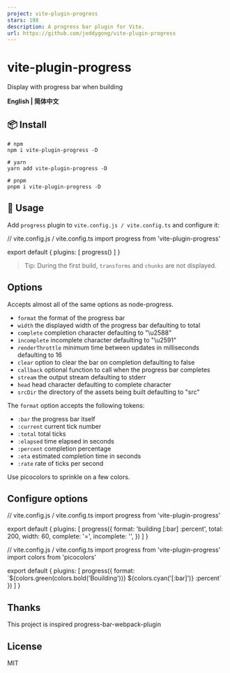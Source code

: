 ```yaml
---
project: vite-plugin-progress
stars: 198
description: A progress bar plugin for Vite.
url: https://github.com/jeddygong/vite-plugin-progress
---
```


vite-plugin-progress
====================

Display with progress bar when building

**English | 简体中文**

📦 Install
----------

```
# npm
npm i vite-plugin-progress -D 

# yarn 
yarn add vite-plugin-progress -D

# pnpm 
pnpm i vite-plugin-progress -D
```

🦄 Usage
--------

Add `progress` plugin to `vite.config.js / vite.config.ts` and configure it:

// vite.config.js / vite.config.ts
import progress from 'vite-plugin-progress'

export default {
  plugins: \[
    progress()
  \]
}

> Tip: During the first build, `transforms` and `chunks` are not displayed.

Options
-------

Accepts almost all of the same options as node-progress.

-   `format` the format of the progress bar
-   `width` the displayed width of the progress bar defaulting to total
-   `complete` completion character defaulting to "\\u2588"
-   `incomplete` incomplete character defaulting to "\\u2591"
-   `renderThrottle` minimum time between updates in milliseconds defaulting to 16
-   `clear` option to clear the bar on completion defaulting to false
-   `callback` optional function to call when the progress bar completes
-   `stream` the output stream defaulting to stderr
-   `head` head character defaulting to complete character
-   `srcDir` the directory of the assets being built defaulting to "src"

The `format` option accepts the following tokens:

-   `:bar` the progress bar itself
-   `:current` current tick number
-   `:total` total ticks
-   `:elapsed` time elapsed in seconds
-   `:percent` completion percentage
-   `:eta` estimated completion time in seconds
-   `:rate` rate of ticks per second

Use picocolors to sprinkle on a few colors.

Configure options
-----------------

// vite.config.js / vite.config.ts
import progress from 'vite-plugin-progress'

export default {
  plugins: \[
    progress({
        format: 'building \[:bar\] :percent',
        total: 200,
        width: 60,
        complete: '=',
        incomplete: '',
    })
  \]
}

// vite.config.js / vite.config.ts
import progress from 'vite-plugin-progress'
import colors from 'picocolors'

export default {
  plugins: \[
    progress({
        format:  \`${colors.green(colors.bold('Bouilding'))} ${colors.cyan('\[:bar\]')} :percent\`
    })
  \]
}

Thanks
------

This project is inspired progress-bar-webpack-plugin

License
-------

MIT
